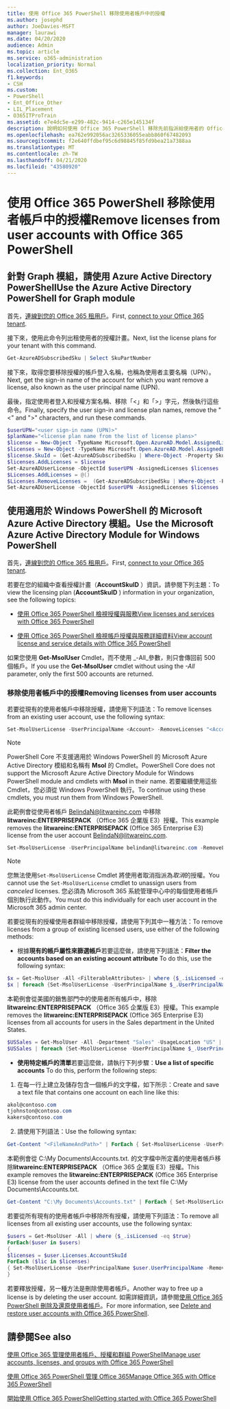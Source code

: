 ```yaml
---
title: 使用 Office 365 PowerShell 移除使用者帳戶中的授權
ms.author: josephd
author: JoeDavies-MSFT
manager: laurawi
ms.date: 04/20/2020
audience: Admin
ms.topic: article
ms.service: o365-administration
localization_priority: Normal
ms.collection: Ent_O365
f1.keywords:
- CSH
ms.custom:
- PowerShell
- Ent_Office_Other
- LIL_Placement
- O365ITProTrain
ms.assetid: e7e4dc5e-e299-482c-9414-c265e145134f
description: 說明如何使用 Office 365 PowerShell 移除先前指派給使用者的 Office 365 授權。
ms.openlocfilehash: ea762e992056ac3265336055eabb860f67482093
ms.sourcegitcommit: f2e640ffdbef95c6d98845f85fd9bea21a7388aa
ms.translationtype: MT
ms.contentlocale: zh-TW
ms.lasthandoff: 04/21/2020
ms.locfileid: "43580920"
---
```

# <a name="remove-licenses-from-user-accounts-with-office-365-powershell"></a><span data-ttu-id="3c91f-103">使用 Office 365 PowerShell 移除使用者帳戶中的授權</span><span class="sxs-lookup"><span data-stu-id="3c91f-103">Remove licenses from user accounts with Office 365 PowerShell</span></span>

## <a name="use-the-azure-active-directory-powershell-for-graph-module"></a><span data-ttu-id="3c91f-104">針對 Graph 模組，請使用 Azure Active Directory PowerShell</span><span class="sxs-lookup"><span data-stu-id="3c91f-104">Use the Azure Active Directory PowerShell for Graph module</span></span>

<span data-ttu-id="3c91f-105">首先，[連線到您的 Office 365 租用戶](connect-to-office-365-powershell.md#connect-with-the-azure-active-directory-powershell-for-graph-module)。</span><span class="sxs-lookup"><span data-stu-id="3c91f-105">First, [connect to your Office 365 tenant](connect-to-office-365-powershell.md#connect-with-the-azure-active-directory-powershell-for-graph-module).</span></span>

<span data-ttu-id="3c91f-106">接下來，使用此命令列出租使用者的授權計畫。</span><span class="sxs-lookup"><span data-stu-id="3c91f-106">Next, list the license plans for your tenant with this command.</span></span>

```powershell
Get-AzureADSubscribedSku | Select SkuPartNumber
```

<span data-ttu-id="3c91f-107">接下來，取得您要移除授權的帳戶登入名稱，也稱為使用者主要名稱（UPN）。</span><span class="sxs-lookup"><span data-stu-id="3c91f-107">Next, get the sign-in name of the account for which you want remove a license, also known as the user principal name (UPN).</span></span>

<span data-ttu-id="3c91f-108">最後，指定使用者登入和授權方案名稱、移除「<」和「>」字元，然後執行這些命令。</span><span class="sxs-lookup"><span data-stu-id="3c91f-108">Finally, specify the user sign-in and license plan names, remove the "<" and ">" characters, and run these commands.</span></span>

```powershell
$userUPN="<user sign-in name (UPN)>"
$planName="<license plan name from the list of license plans>"
$license = New-Object -TypeName Microsoft.Open.AzureAD.Model.AssignedLicense
$licenses = New-Object -TypeName Microsoft.Open.AzureAD.Model.AssignedLicenses
$license.SkuId = (Get-AzureADSubscribedSku | Where-Object -Property SkuPartNumber -Value $planName -EQ).SkuID
$licenses.AddLicenses = $license
Set-AzureADUserLicense -ObjectId $userUPN -AssignedLicenses $licenses
$Licenses.AddLicenses = @()
$Licenses.RemoveLicenses =  (Get-AzureADSubscribedSku | Where-Object -Property SkuPartNumber -Value $planName -EQ).SkuID
Set-AzureADUserLicense -ObjectId $userUPN -AssignedLicenses $licenses
```

## <a name="use-the-microsoft-azure-active-directory-module-for-windows-powershell"></a><span data-ttu-id="3c91f-109">使用適用於 Windows PowerShell 的 Microsoft Azure Active Directory 模組。</span><span class="sxs-lookup"><span data-stu-id="3c91f-109">Use the Microsoft Azure Active Directory Module for Windows PowerShell</span></span>

<span data-ttu-id="3c91f-110">首先，[連線到您的 Office 365 租用戶](connect-to-office-365-powershell.md#connect-with-the-microsoft-azure-active-directory-module-for-windows-powershell)。</span><span class="sxs-lookup"><span data-stu-id="3c91f-110">First, [connect to your Office 365 tenant](connect-to-office-365-powershell.md#connect-with-the-microsoft-azure-active-directory-module-for-windows-powershell).</span></span>
   
<span data-ttu-id="3c91f-111">若要在您的組織中查看授權計畫（**AccountSkuID** ）資訊，請參閱下列主題：</span><span class="sxs-lookup"><span data-stu-id="3c91f-111">To view the licensing plan (**AccountSkuID** ) information in your organization, see the following topics:</span></span>
    
  - [<span data-ttu-id="3c91f-112">使用 Office 365 PowerShell 檢視授權與服務</span><span class="sxs-lookup"><span data-stu-id="3c91f-112">View licenses and services with Office 365 PowerShell</span></span>](view-licenses-and-services-with-office-365-powershell.md)
    
  - [<span data-ttu-id="3c91f-113">使用 Office 365 PowerShell 檢視帳戶授權與服務詳細資料</span><span class="sxs-lookup"><span data-stu-id="3c91f-113">View account license and service details with Office 365 PowerShell</span></span>](view-account-license-and-service-details-with-office-365-powershell.md)
    
<span data-ttu-id="3c91f-114">如果您使用 **Get-MsolUser** Cmdlet，而不使用 _-All_參數，則只會傳回前 500 個帳戶。</span><span class="sxs-lookup"><span data-stu-id="3c91f-114">If you use the **Get-MsolUser** cmdlet without using the _-All_ parameter, only the first 500 accounts are returned.</span></span>
    
### <a name="removing-licenses-from-user-accounts"></a><span data-ttu-id="3c91f-115">移除使用者帳戶中的授權</span><span class="sxs-lookup"><span data-stu-id="3c91f-115">Removing licenses from user accounts</span></span>

<span data-ttu-id="3c91f-116">若要從現有的使用者帳戶中移除授權，請使用下列語法：</span><span class="sxs-lookup"><span data-stu-id="3c91f-116">To remove licenses from an existing user account, use the following syntax:</span></span>
  
```powershell
Set-MsolUserLicense -UserPrincipalName <Account> -RemoveLicenses "<AccountSkuId1>", "<AccountSkuId2>"...
```

>[!Note]
><span data-ttu-id="3c91f-117">PowerShell Core 不支援適用於 Windows PowerShell 的 Microsoft Azure Active Directory 模組和名稱有 **Msol** 的 Cmdlet。</span><span class="sxs-lookup"><span data-stu-id="3c91f-117">PowerShell Core does not support the Microsoft Azure Active Directory Module for Windows PowerShell module and cmdlets with **Msol** in their name.</span></span> <span data-ttu-id="3c91f-118">若要繼續使用這些 Cmdlet，您必須從 Windows PowerShell 執行。</span><span class="sxs-lookup"><span data-stu-id="3c91f-118">To continue using these cmdlets, you must run them from Windows PowerShell.</span></span>
>

<span data-ttu-id="3c91f-119">此範例會從使用者帳戶 BelindaN@litwareinc.com 中移除**litwareinc:ENTERPRISEPACK** （Office 365 企業版 E3）授權。</span><span class="sxs-lookup"><span data-stu-id="3c91f-119">This example removes the **litwareinc:ENTERPRISEPACK** (Office 365 Enterprise E3) license from the user account BelindaN@litwareinc.com.</span></span>
  
```powershell
Set-MsolUserLicense -UserPrincipalName belindan@litwareinc.com -RemoveLicenses "litwareinc:ENTERPRISEPACK"
```

>[!Note]
><span data-ttu-id="3c91f-120">您無法使用`Set-MsolUserLicense` Cmdlet 將使用者取消指派為*取消*的授權。</span><span class="sxs-lookup"><span data-stu-id="3c91f-120">You cannot use the `Set-MsolUserLicense` cmdlet to unassign users from *canceled* licenses.</span></span> <span data-ttu-id="3c91f-121">您必須為 Microsoft 365 系統管理中心中的每個使用者帳戶個別執行此動作。</span><span class="sxs-lookup"><span data-stu-id="3c91f-121">You must do this individually for each user account in the Microsoft 365 admin center.</span></span>
>

<span data-ttu-id="3c91f-122">若要從現有的授權使用者群組中移除授權，請使用下列其中一種方法：</span><span class="sxs-lookup"><span data-stu-id="3c91f-122">To remove licenses from a group of existing licensed users, use either of the following methods:</span></span>
  
- <span data-ttu-id="3c91f-123">根據**現有的帳戶屬性來篩選帳戶**若要這麼做，請使用下列語法：</span><span class="sxs-lookup"><span data-stu-id="3c91f-123">**Filter the accounts based on an existing account attribute** To do this, use the following syntax:</span></span>
    
```powershell
$x = Get-MsolUser -All <FilterableAttributes> | where {$_.isLicensed -eq $true}
$x | foreach {Set-MsolUserLicense -UserPrincipalName $_.UserPrincipalName -RemoveLicenses "<AccountSkuId1>", "<AccountSkuId2>"...}
```

<span data-ttu-id="3c91f-124">本範例會從美國的銷售部門中的使用者所有帳戶中，移除**litwareinc:ENTERPRISEPACK** （Office 365 企業版 E3）授權。</span><span class="sxs-lookup"><span data-stu-id="3c91f-124">This example removes the  **litwareinc:ENTERPRISEPACK** (Office 365 Enterprise E3) licenses from all accounts for users in the Sales department in the United States.</span></span>
    
```powershell
$USSales = Get-MsolUser -All -Department "Sales" -UsageLocation "US" | where {$_.isLicensed -eq $true}
$USSales | foreach {Set-MsolUserLicense -UserPrincipalName $_.UserPrincipalName -RemoveLicenses "litwareinc:ENTERPRISEPACK"}
```

- <span data-ttu-id="3c91f-125">**使用特定帳戶的清單**若要這麼做，請執行下列步驟：</span><span class="sxs-lookup"><span data-stu-id="3c91f-125">**Use a list of specific accounts** To do this, perform the following steps:</span></span>
    
1. <span data-ttu-id="3c91f-126">在每一行上建立及儲存包含一個帳戶的文字檔，如下所示：</span><span class="sxs-lookup"><span data-stu-id="3c91f-126">Create and save a text file that contains one account on each line like this:</span></span>
    
  ```powershell
akol@contoso.com
tjohnston@contoso.com
kakers@contoso.com
  ```

2. <span data-ttu-id="3c91f-127">請使用下列語法：</span><span class="sxs-lookup"><span data-stu-id="3c91f-127">Use the following syntax:</span></span>
    
  ```powershell
  Get-Content "<FileNameAndPath>" | ForEach { Set-MsolUserLicense -UserPrincipalName $_ -RemoveLicenses "<AccountSkuId1>", "<AccountSkuId2>"... }
  ```

<span data-ttu-id="3c91f-128">本範例會從 C:\My Documents\Accounts.txt. 的文字檔中所定義的使用者帳戶移除**litwareinc:ENTERPRISEPACK** （Office 365 企業版 E3）授權。</span><span class="sxs-lookup"><span data-stu-id="3c91f-128">This example removes the **litwareinc:ENTERPRISEPACK** (Office 365 Enterprise E3) license from the user accounts defined in the text file C:\My Documents\Accounts.txt.</span></span>
    
  ```powershell
  Get-Content "C:\My Documents\Accounts.txt" | ForEach { Set-MsolUserLicense -UserPrincipalName $_ -RemoveLicenses "litwareinc:ENTERPRISEPACK" }
  ```

<span data-ttu-id="3c91f-129">若要從所有現有的使用者帳戶中移除所有授權，請使用下列語法：</span><span class="sxs-lookup"><span data-stu-id="3c91f-129">To remove all licenses from all existing user accounts, use the following syntax:</span></span>
  
```powershell
$users = Get-MsolUser -All | where {$_.isLicensed -eq $true}
ForEach($user in $users)
{
$licenses = $user.Licenses.AccountSkuId
ForEach ($lic in $licenses)
{ Set-MsolUserLicense -UserPrincipalName $user.UserPrincipalName -RemoveLicenses $lic }
}
```

<span data-ttu-id="3c91f-130">若要釋放授權，另一種方法是刪除使用者帳戶。</span><span class="sxs-lookup"><span data-stu-id="3c91f-130">Another way to free up a license is by deleting the user account.</span></span> <span data-ttu-id="3c91f-131">如需詳細資訊，請參閱[使用 Office 365 PowerShell 刪除及還原使用者帳戶](delete-and-restore-user-accounts-with-office-365-powershell.md)。</span><span class="sxs-lookup"><span data-stu-id="3c91f-131">For more information, see [Delete and restore user accounts with Office 365 PowerShell](delete-and-restore-user-accounts-with-office-365-powershell.md).</span></span>
  
## <a name="see-also"></a><span data-ttu-id="3c91f-132">請參閱</span><span class="sxs-lookup"><span data-stu-id="3c91f-132">See also</span></span>

[<span data-ttu-id="3c91f-133">使用 Office 365 管理使用者帳戶、授權和群組 PowerShell</span><span class="sxs-lookup"><span data-stu-id="3c91f-133">Manage user accounts, licenses, and groups with Office 365 PowerShell</span></span>](manage-user-accounts-and-licenses-with-office-365-powershell.md)
  
[<span data-ttu-id="3c91f-134">使用 Office 365 PowerShell 管理 Office 365</span><span class="sxs-lookup"><span data-stu-id="3c91f-134">Manage Office 365 with Office 365 PowerShell</span></span>](manage-office-365-with-office-365-powershell.md)
  
[<span data-ttu-id="3c91f-135">開始使用 Office 365 PowerShell</span><span class="sxs-lookup"><span data-stu-id="3c91f-135">Getting started with Office 365 PowerShell</span></span>](getting-started-with-office-365-powershell.md)

